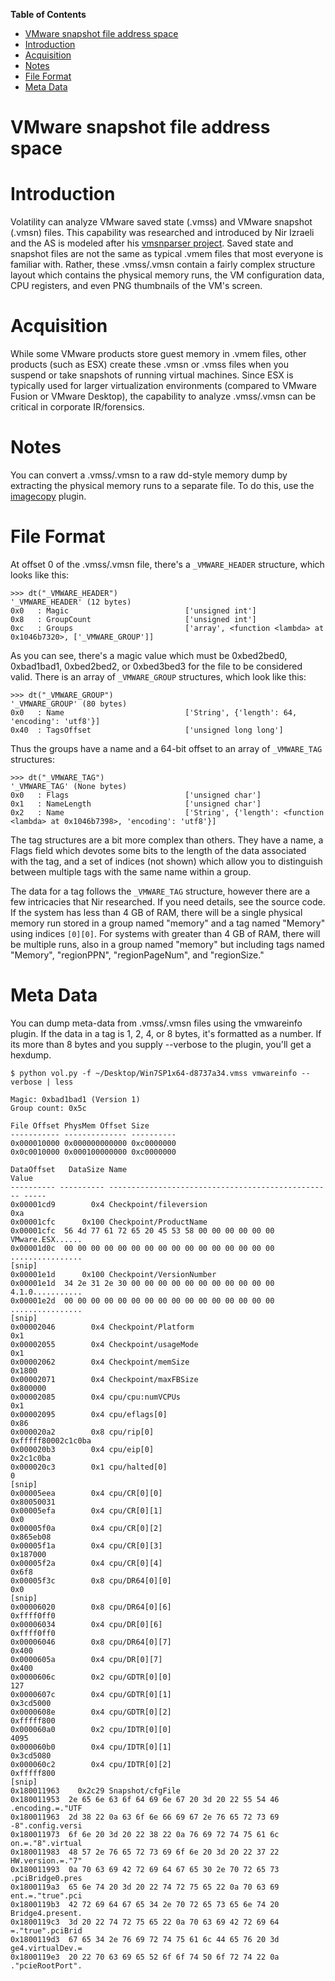 **Table of Contents**  

- [VMware snapshot file address space](VMware-Snapshot-File#vmware-snapshot-file-address-space)
- [Introduction](VMware-Snapshot-File#introduction)
- [Acquisition](VMware-Snapshot-File#acquisition)
- [Notes](VMware-Snapshot-File#notes)
- [File Format](VMware-Snapshot-File#file-format)
- [Meta Data](VMware-Snapshot-File#meta-data)

# VMware snapshot file address space

# Introduction

Volatility can analyze VMware saved state (.vmss) and VMware snapshot (.vmsn) files. This capability was researched and introduced by Nir Izraeli and the AS is modeled after his [vmsnparser project](http://code.google.com/p/vmsnparser/). Saved state and snapshot files are not the same as typical .vmem files that most everyone is familiar with. Rather, these .vmss/.vmsn contain a fairly complex structure layout which contains the physical memory runs, the VM configuration data, CPU registers, and even PNG thumbnails of the VM's screen. 

# Acquisition

While some VMware products store guest memory in .vmem files, other products (such as ESX) create these .vmsn or .vmss files when you suspend or take snapshots of running virtual machines. Since ESX is typically used for larger virtualization environments (compared to VMware Fusion or VMware Desktop), the capability to analyze .vmss/.vmsn can be critical in corporate IR/forensics. 

# Notes

You can convert a .vmss/.vmsn to a raw dd-style memory dump by extracting the physical memory runs to a separate file. To do this, use the [imagecopy](Command-Reference22#imagecopy) plugin.

# File Format

At offset 0 of the .vmss/.vmsn file, there's a `_VMWARE_HEADER` structure, which looks like this:

    >>> dt("_VMWARE_HEADER")
    '_VMWARE_HEADER' (12 bytes)
    0x0   : Magic                          ['unsigned int']
    0x8   : GroupCount                     ['unsigned int']
    0xc   : Groups                         ['array', <function <lambda> at 0x1046b7320>, ['_VMWARE_GROUP']]

As you can see, there's a magic value which must be 0xbed2bed0, 0xbad1bad1, 0xbed2bed2, or 0xbed3bed3 for the file to be considered valid. There is an array of `_VMWARE_GROUP` structures, which look like this:

    >>> dt("_VMWARE_GROUP")
    '_VMWARE_GROUP' (80 bytes)
    0x0   : Name                           ['String', {'length': 64, 'encoding': 'utf8'}]
    0x40  : TagsOffset                     ['unsigned long long']

Thus the groups have a name and a 64-bit offset to an array of `_VMWARE_TAG` structures:

    >>> dt("_VMWARE_TAG")
    '_VMWARE_TAG' (None bytes)
    0x0   : Flags                          ['unsigned char']
    0x1   : NameLength                     ['unsigned char']
    0x2   : Name                           ['String', {'length': <function <lambda> at 0x1046b7398>, 'encoding': 'utf8'}]

The tag structures are a bit more complex than others. They have a name, a Flags field which devotes some bits to the length of the data associated with the tag, and a set of indices (not shown) which allow you to distinguish between multiple tags with the same name within a group. 

The data for a tag follows the `_VMWARE_TAG` structure, however there are a few intricacies that Nir researched. If you need details, see the source code. If the system has less than 4 GB of RAM, there will be a single physical memory run stored in a group named "memory" and a tag named "Memory" using indices `[0][0]`. For systems with greater than 4 GB of RAM, there will be multiple runs, also in a group named "memory" but including tags named "Memory", "regionPPN", "regionPageNum", and "regionSize." 

# Meta Data

You can dump meta-data from .vmss/.vmsn files using the vmwareinfo plugin. If the data in a tag is 1, 2, 4, or 8 bytes, it's formatted as a number. If its more than 8 bytes and you supply --verbose to the plugin, you'll get a hexdump. 

    $ python vol.py -f ~/Desktop/Win7SP1x64-d8737a34.vmss vmwareinfo --verbose | less
    
    Magic: 0xbad1bad1 (Version 1)
    Group count: 0x5c
    
    File Offset PhysMem Offset Size      
    ----------- -------------- ----------
    0x000010000 0x000000000000 0xc0000000
    0x0c0010000 0x000100000000 0xc0000000
    
    DataOffset   DataSize Name                                               Value
    ---------- ---------- -------------------------------------------------- -----
    0x00001cd9        0x4 Checkpoint/fileversion                             0xa
    0x00001cfc      0x100 Checkpoint/ProductName                             
    0x00001cfc  56 4d 77 61 72 65 20 45 53 58 00 00 00 00 00 00   VMware.ESX......
    0x00001d0c  00 00 00 00 00 00 00 00 00 00 00 00 00 00 00 00   ................
    [snip]
    0x00001e1d      0x100 Checkpoint/VersionNumber                           
    0x00001e1d  34 2e 31 2e 30 00 00 00 00 00 00 00 00 00 00 00   4.1.0...........
    0x00001e2d  00 00 00 00 00 00 00 00 00 00 00 00 00 00 00 00   ................
    [snip]
    0x00002046        0x4 Checkpoint/Platform                                0x1
    0x00002055        0x4 Checkpoint/usageMode                               0x1
    0x00002062        0x4 Checkpoint/memSize                                 0x1800
    0x00002071        0x4 Checkpoint/maxFBSize                               0x800000
    0x00002085        0x4 cpu/cpu:numVCPUs                                   0x1
    0x00002095        0x4 cpu/eflags[0]                                      0x86
    0x000020a2        0x8 cpu/rip[0]                                         0xfffff80002c1c0ba
    0x000020b3        0x4 cpu/eip[0]                                         0x2c1c0ba
    0x000020c3        0x1 cpu/halted[0]                                      0
    [snip]
    0x00005eea        0x4 cpu/CR[0][0]                                       0x80050031
    0x00005efa        0x4 cpu/CR[0][1]                                       0x0
    0x00005f0a        0x4 cpu/CR[0][2]                                       0x865eb08
    0x00005f1a        0x4 cpu/CR[0][3]                                       0x187000
    0x00005f2a        0x4 cpu/CR[0][4]                                       0x6f8
    0x00005f3c        0x8 cpu/DR64[0][0]                                     0x0
    [snip]
    0x00006020        0x8 cpu/DR64[0][6]                                     0xffff0ff0
    0x00006034        0x4 cpu/DR[0][6]                                       0xffff0ff0
    0x00006046        0x8 cpu/DR64[0][7]                                     0x400
    0x0000605a        0x4 cpu/DR[0][7]                                       0x400
    0x0000606c        0x2 cpu/GDTR[0][0]                                     127
    0x0000607c        0x4 cpu/GDTR[0][1]                                     0x3cd5000
    0x0000608e        0x4 cpu/GDTR[0][2]                                     0xfffff800
    0x000060a0        0x2 cpu/IDTR[0][0]                                     4095
    0x000060b0        0x4 cpu/IDTR[0][1]                                     0x3cd5080
    0x000060c2        0x4 cpu/IDTR[0][2]                                     0xfffff800
    [snip]
    0x180011963    0x2c29 Snapshot/cfgFile                                   
    0x180011953  2e 65 6e 63 6f 64 69 6e 67 20 3d 20 22 55 54 46   .encoding.=."UTF
    0x180011963  2d 38 22 0a 63 6f 6e 66 69 67 2e 76 65 72 73 69   -8".config.versi
    0x180011973  6f 6e 20 3d 20 22 38 22 0a 76 69 72 74 75 61 6c   on.=."8".virtual
    0x180011983  48 57 2e 76 65 72 73 69 6f 6e 20 3d 20 22 37 22   HW.version.=."7"
    0x180011993  0a 70 63 69 42 72 69 64 67 65 30 2e 70 72 65 73   .pciBridge0.pres
    0x1800119a3  65 6e 74 20 3d 20 22 74 72 75 65 22 0a 70 63 69   ent.=."true".pci
    0x1800119b3  42 72 69 64 67 65 34 2e 70 72 65 73 65 6e 74 20   Bridge4.present.
    0x1800119c3  3d 20 22 74 72 75 65 22 0a 70 63 69 42 72 69 64   =."true".pciBrid
    0x1800119d3  67 65 34 2e 76 69 72 74 75 61 6c 44 65 76 20 3d   ge4.virtualDev.=
    0x1800119e3  20 22 70 63 69 65 52 6f 6f 74 50 6f 72 74 22 0a   ."pcieRootPort".
